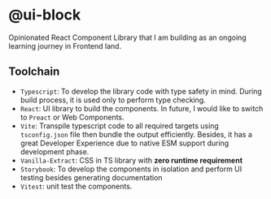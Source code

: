 # @ui-block

Opinionated React Component Library that I am building as an ongoing learning journey in Frontend land.

## Toolchain

- `Typescript`: To develop the library code with type safety in mind. During build process, it is used only to perform type checking.
- `React`: UI library to build the components. In future, I would like to switch to `Preact` or Web Components.
- `Vite`: Transpile typescript code to all required targets using `tsconfig.json` file then bundle the output efficiently. Besides, it has a great Developer Experience due to native ESM support during development phase.
- `Vanilla-Extract`: CSS in TS library with **zero runtime requirement**
- `Storybook`: To develop the components in isolation and perform UI testing besides generating documentation
- `Vitest`: unit test the components.
